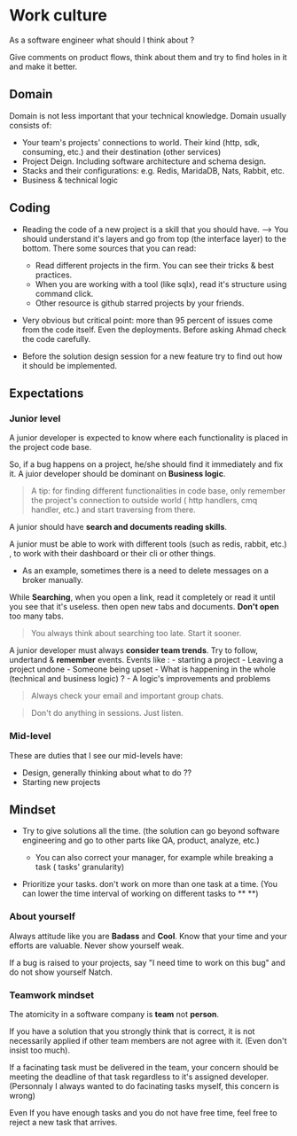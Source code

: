 # Work culture 

As a software engineer what should I think about ? 

Give comments on product flows, think about them and try to find holes in it and make it better. 

## Domain 

Domain is not less important that your technical knowledge. Domain usually consists of: 

- Your team's projects' connections to world. Their kind (http, sdk, consuming, etc.) and their destination (other services)
- Project Deign. Including software architecture and schema design.
- Stacks and their configurations: e.g. Redis, MaridaDB, Nats, Rabbit, etc.
- Business & technical logic

## Coding

- Reading the code of a new project is a skill that you should have. --> You should understand it's layers and go from top (the interface layer) to the bottom. There some sources that you can read:
    * Read different projects in the firm. You can see their tricks & best practices. 
    * When you are working with a tool (like sqlx), read it's structure using command click.
    * Other resource is github starred projects by your friends.

- Very obvious but critical point: more than 95 percent of issues come from the code itself. Even the deployments. Before asking Ahmad check the code carefully. 

- Before the solution design session for a new feature try to find out how it should be implemented.

## Expectations 

### Junior level
A junior developer is expected to know where each functionality is placed in the project code base.

So, if a bug happens on a project, he/she should find it immediately and fix it.  A juior developer should be dominant on **Business logic**.

> A tip: for finding different functionalities in code base, only remember the project's connection to outside world ( http handlers, cmq handler, etc.) and start traversing from there. 

A junior should have **search and documents reading skills**.

A junior must be able to work with different tools (such as redis, rabbit, etc.) , to work with their dashboard or their cli or other things.

* As an example, sometimes there is a need to delete messages on a broker manually.

While **Searching**, when you open a link, read it completely or read it until you see that it's useless. then open new tabs and documents. **Don't open** too many tabs. 

> You always think about searching too late. Start it sooner.

A junior developer must always **consider team trends**. Try to follow, undertand & **remember** events. Events like :
    - starting a project
    - Leaving a project undone
    - Someone being upset
    - What is happening in the whole (technical and business logic) ? 
    - A logic's improvements and problems

> Always check your email and important group chats.

> Don't do anything in sessions. Just listen.

### Mid-level

These are duties that I see our mid-levels have:
- Design, generally thinking about what to do ??
- Starting new projects

## Mindset

- Try to give solutions all the time. (the solution can go beyond software engineering and go to other parts 
like QA, product, analyze, etc.)
    - You can also correct your manager, for example while breaking a task ( tasks' granularity)

- Prioritize your tasks. don't work on more than one task at a time. (You can lower the time interval of working on different tasks to ** **)

### About yourself

Always attitude like you are **Badass** and **Cool**. Know that your time and your efforts are valuable. Never show yourself weak. 

If a bug is raised to your projects, say "I need time to work on this bug" and do not show yourself Natch.

### Teamwork mindset

The atomicity in a software company is **team** not **person**. 

If you have a solution that you strongly think that is correct, it is not necessarily applied if other team members are not agree with it. (Even don't insist too much).

If a facinating task must be delivered in the team, your concern should be meeting the deadline of that task regardless to it's assigned developer. (Personnaly I always wanted to do facinating tasks myself, this concern is wrong)

Even If you have enough tasks and you do not have free time, feel free to reject a new task that arrives.